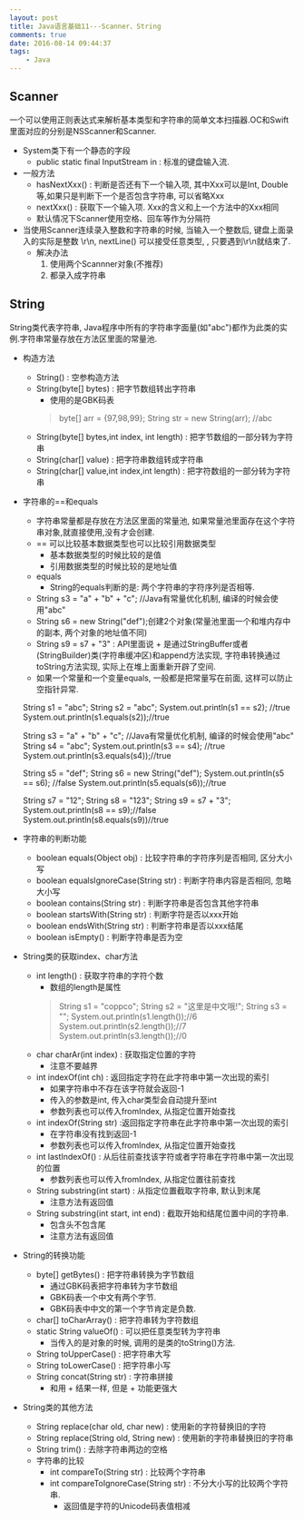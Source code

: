 ```yaml
---
layout: post
title: Java语言基础11---Scanner、String
comments: true
date: 2016-08-14 09:44:37
tags:
	- Java
---
```



## Scanner
一个可以使用正则表达式来解析基本类型和字符串的简单文本扫描器.OC和Swift里面对应的分别是NSScanner和Scanner.

<!--more-->

* System类下有一个静态的字段
	* public static final InputStream in : 标准的键盘输入流.
* 一般方法
	* hasNextXxx() : 判断是否还有下一个输入项, 其中Xxx可以是Int, Double等,如果只是判断下一个是否包含字符串, 可以省略Xxx
	* nextXxx() : 获取下一个输入项. Xxx的含义和上一个方法中的Xxx相同
	* 默认情况下Scanner使用空格、回车等作为分隔符
* 当使用Scanner连续录入整数和字符串的时候, 当输入一个整数后, 键盘上面录入的实际是整数 \r\n, nextLine() 可以接受任意类型, , 只要遇到\r\n就结束了.
	* 解决办法
		1. 使用两个Scannner对象(不推荐)
		2. 都录入成字符串


## String
String类代表字符串, Java程序中所有的字符串字面量(如"abc")都作为此类的实例.字符串常量存放在方法区里面的常量池.

* 构造方法
	* String() : 空参构造方法
	* String(byte[] bytes) : 把字节数组转出字符串
		* 使用的是GBK码表
		>	byte[] arr = {97,98,99};
String str = new String(arr); //abc
	* String(byte[] bytes,int index, int length) : 把字节数组的一部分转为字符串
	* String(char[] value) : 把字符串数组转成字符串
	* String(char[] value,int index,int length) : 把字符数组的一部分转为字符串
* 字符串的==和equals
	* 字符串常量都是存放在方法区里面的常量池, 如果常量池里面存在这个字符串对象,就直接使用,没有才会创建.
	* == 可以比较基本数据类型也可以比较引用数据类型
		* 基本数据类型的时候比较的是值
		* 引用数据类型的时候比较的是地址值
	* equals
		* String的equals判断的是: 两个字符串的字符序列是否相等.
	* String s3 = "a" + "b" + "c"; //Java有常量优化机制, 编译的时候会使用"abc"
	* String s6 = new String("def");创建2个对象(常量池里面一个和堆内存中的副本, 两个对象的地址值不同)
	* String s9 = s7 + "3" : API里面说 + 是通过StringBuffer或者(StringBuilder)类(字符串缓冲区)和append方法实现, 字符串转换通过toString方法实现, 实际上在堆上面重新开辟了空间.
	* 如果一个常量和一个变量equals, 一般都是把常量写在前面, 这样可以防止空指针异常.


	String s1 = "abc";
	String s2 = "abc";
	System.out.println(s1 == s2);  //true
	System.out.println(s1.equals(s2));//true
		
	String s3 = "a" + "b" + "c"; //Java有常量优化机制, 编译的时候会使用"abc"
	String s4 = "abc";
	System.out.println(s3 == s4); //true
	System.out.println(s3.equals(s4));//true
		
	String s5 = "def";
	String s6 = new String("def");
	System.out.println(s5 == s6); //false
	System.out.println(s5.equals(s6));//true

	String s7 = "12";
	String s8 = "123";
	String s9 = s7 + "3";
	System.out.println(s8 == s9);//false
	System.out.println(s8.equals(s9))//true

* 字符串的判断功能
	* boolean equals(Object obj) : 比较字符串的字符序列是否相同, 区分大小写
	* boolean equalsIgnoreCase(String str) : 判断字符串内容是否相同, 忽略大小写
	* boolean contains(String str) : 判断字符串是否包含其他字符串
	* boolean startsWith(String str) : 判断字符是否以xxx开始
	* boolean endsWith(String str) : 判断字符串是否以xxx结尾
	* boolean isEmpty() : 判断字符串是否为空

* String类的获取index、char方法
	* int length() : 获取字符串的字符个数
		* 数组的length是属性
		>	String s1 = "coppco";
		String s2 = "这里是中文哦!";
		String s3 = "";
		System.out.println(s1.length());//6
		System.out.println(s2.length());//7
		System.out.println(s3.length());//0
	* char charAr(int index) : 获取指定位置的字符
		* 注意不要越界
	* int indexOf(int ch) : 返回指定字符在此字符串中第一次出现的索引
		* 如果字符串中不存在该字符就会返回-1
		* 传入的参数是int, 传入char类型会自动提升至int
		* 参数列表也可以传入fromIndex, 从指定位置开始查找
	* int indexOf(String str) :返回指定字符串在此字符串中第一次出现的索引
		* 在字符串没有找到返回-1
		* 参数列表也可以传入fromIndex, 从指定位置开始查找
	* int lastIndexOf() : 从后往前查找该字符或者字符串在字符串中第一次出现的位置
		* 参数列表也可以传入fromIndex, 从指定位置往前查找
	* String substring(int start) : 从指定位置截取字符串, 默认到末尾
		* 注意方法有返回值
	* String substring(int start, int end) : 截取开始和结尾位置中间的字符串.
		* 包含头不包含尾
		* 注意方法有返回值
* String的转换功能
	* byte[] getBytes() : 把字符串转换为字节数组
		* 通过GBK码表把字符串转为字节数组
		* GBK码表一个中文有两个字节.
		* GBK码表中中文的第一个字节肯定是负数.
	* char[] toCharArray() : 把字符串转为字符数组
	* static String valueOf() : 可以把任意类型转为字符串
		* 当传入的是对象的时候, 调用的是类的toString()方法.
	* String toUpperCase() : 把字符串大写
	* String toLowerCase() : 把字符串小写
	* String concat(String str) : 字符串拼接
		* 和用 + 结果一样, 但是 + 功能更强大
* String类的其他方法
	* String replace(char old, char new) : 使用新的字符替换旧的字符
	* String replace(String old, String new) : 使用新的字符串替换旧的字符串
	* String trim() : 去除字符串两边的空格
	* 字符串的比较
		* int compareTo(String str) : 比较两个字符串
		* int compareToIgnoreCase(String str) : 不分大小写的比较两个字符串.
			* 返回值是字符的Unicode码表值相减